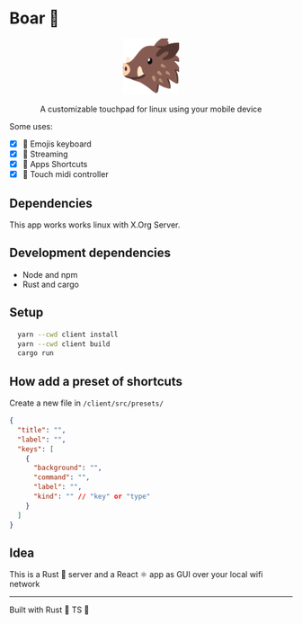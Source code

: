 # Boar 🐗

<p align="center">
  <a href="https://github/egxn/boar">
    <img alt="babel" src="./assets/boar-icon.png" width="100" />
  </a>
</p>

<p align="center">
  A customizable touchpad for linux using your mobile device
</p>


Some uses:

-[x] 🙂 Emojis keyboard
-[x] 📡 Streaming
-[x] 🎨 Apps Shortcuts 
-[x] 🔔 Touch midi controller

## Dependencies

This app works works linux with X.Org Server.

## Development dependencies

* Node and npm
* Rust and cargo

## Setup

``` bash
  yarn --cwd client install
  yarn --cwd client build
  cargo run
```

## How add a preset of shortcuts

Create a new file in  `/client/src/presets/`

``` json
{
  "title": "",
  "label": "",
  "keys": [
    {
      "background": "",
      "command": "",
      "label": "",
      "kind": "" // "key" or "type"
    }
  ]
}
```

## Idea

This is a Rust 🦀 server and a React ⚛️ app as GUI over your local wifi network


---

Built with Rust 🦀 TS 🔷 